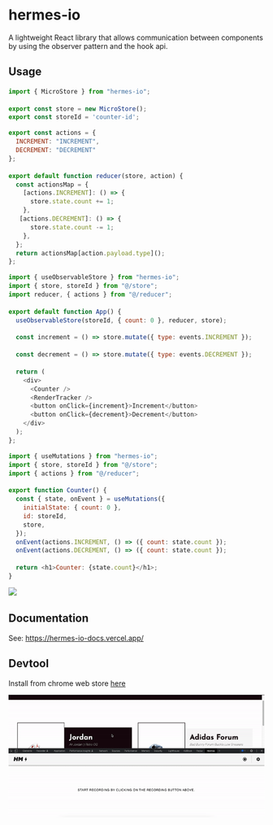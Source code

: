 # hermes-io
A lightweight React library that allows communication between components by using the observer pattern and the hook api.

## Usage
```javascript
import { MicroStore } from "hermes-io";

export const store = new MicroStore();
export const storeId = 'counter-id';
```

```javascript
export const actions = {
  INCREMENT: "INCREMENT",
  DECREMENT: "DECREMENT"
};

export default function reducer(store, action) {
  const actionsMap = {
    [actions.INCREMENT]: () => {
      store.state.count += 1;
    },
   [actions.DECREMENT]: () => {
      store.state.count -= 1;
    },
  };
  return actionsMap[action.payload.type]();
};
```

```javascript
import { useObservableStore } from "hermes-io";
import { store, storeId } from "@/store";
import reducer, { actions } from "@/reducer";

export default function App() {
  useObservableStore(storeId, { count: 0 }, reducer, store);

  const increment = () => store.mutate({ type: events.INCREMENT });

  const decrement = () => store.mutate({ type: events.DECREMENT });

  return (
    <div>
      <Counter />
      <RenderTracker />
      <button onClick={increment}>Increment</button>
      <button onClick={decrement}>Decrement</button>
    </div>
  );
};
```

```javascript
import { useMutations } from "hermes-io";
import { store, storeId } from "@/store";
import { actions } from "@/reducer";

export function Counter() {
  const { state, onEvent } = useMutations({
    initialState: { count: 0 },
    id: storeId,
    store,
  });
  onEvent(actions.INCREMENT, () => ({ count: state.count });
  onEvent(actions.DECREMENT, () => ({ count: state.count });

  return <h1>Counter: {state.count}</h1>;
}
```
<img src="https://miro.medium.com/v2/resize:fit:1400/format:webp/1*VhOkr1735qdrHHyuJszqvQ.gif" />

## Documentation
See: https://hermes-io-docs.vercel.app/


## Devtool

Install from chrome web store [here](https://chrome.google.com/webstore/detail/hermes-io/pjdkgcpikfmkncldipldmimanfkpeedm?hl=en)

![chrome extension](https://raw.githubusercontent.com/Maxtermax/hermes-io-devtools/master/demo.gif)

